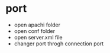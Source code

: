 # port
- open apachi folder 
- open conf folder
- open server.xml file 
- changer port throgh connection port

